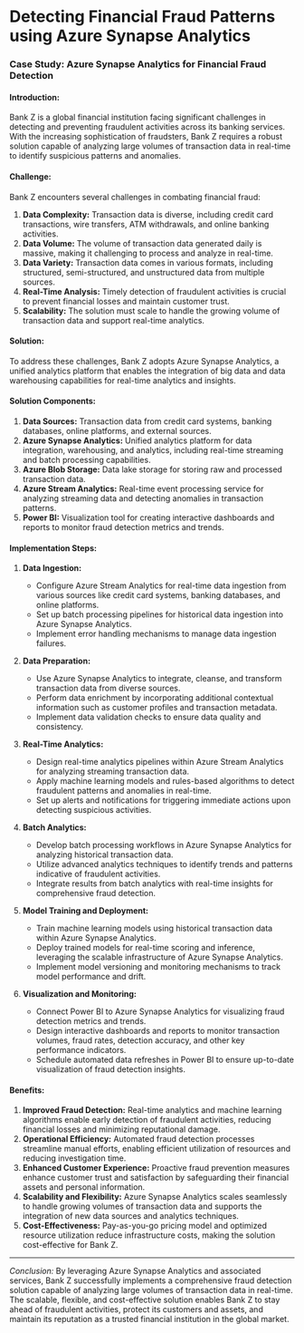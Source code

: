# Detecting Financial Fraud Patterns using Azure Synapse Analytics

### Case Study: Azure Synapse Analytics for Financial Fraud Detection

#### Introduction:
Bank Z is a global financial institution facing significant challenges in detecting and preventing fraudulent activities across its banking services. With the increasing sophistication of fraudsters, Bank Z requires a robust solution capable of analyzing large volumes of transaction data in real-time to identify suspicious patterns and anomalies.

#### Challenge:
Bank Z encounters several challenges in combating financial fraud:

1. **Data Complexity:** Transaction data is diverse, including credit card transactions, wire transfers, ATM withdrawals, and online banking activities.
2. **Data Volume:** The volume of transaction data generated daily is massive, making it challenging to process and analyze in real-time.
3. **Data Variety:** Transaction data comes in various formats, including structured, semi-structured, and unstructured data from multiple sources.
4. **Real-Time Analysis:** Timely detection of fraudulent activities is crucial to prevent financial losses and maintain customer trust.
5. **Scalability:** The solution must scale to handle the growing volume of transaction data and support real-time analytics.

#### Solution:
To address these challenges, Bank Z adopts Azure Synapse Analytics, a unified analytics platform that enables the integration of big data and data warehousing capabilities for real-time analytics and insights.

#### Solution Components:
1. **Data Sources:** Transaction data from credit card systems, banking databases, online platforms, and external sources.
2. **Azure Synapse Analytics:** Unified analytics platform for data integration, warehousing, and analytics, including real-time streaming and batch processing capabilities.
3. **Azure Blob Storage:** Data lake storage for storing raw and processed transaction data.
4. **Azure Stream Analytics:** Real-time event processing service for analyzing streaming data and detecting anomalies in transaction patterns.
5. **Power BI:** Visualization tool for creating interactive dashboards and reports to monitor fraud detection metrics and trends.

#### Implementation Steps:
1. **Data Ingestion:**
   - Configure Azure Stream Analytics for real-time data ingestion from various sources like credit card systems, banking databases, and online platforms.
   - Set up batch processing pipelines for historical data ingestion into Azure Synapse Analytics.
   - Implement error handling mechanisms to manage data ingestion failures.

2. **Data Preparation:**
   - Use Azure Synapse Analytics to integrate, cleanse, and transform transaction data from diverse sources.
   - Perform data enrichment by incorporating additional contextual information such as customer profiles and transaction metadata.
   - Implement data validation checks to ensure data quality and consistency.

3. **Real-Time Analytics:**
   - Design real-time analytics pipelines within Azure Stream Analytics for analyzing streaming transaction data.
   - Apply machine learning models and rules-based algorithms to detect fraudulent patterns and anomalies in real-time.
   - Set up alerts and notifications for triggering immediate actions upon detecting suspicious activities.

4. **Batch Analytics:**
   - Develop batch processing workflows in Azure Synapse Analytics for analyzing historical transaction data.
   - Utilize advanced analytics techniques to identify trends and patterns indicative of fraudulent activities.
   - Integrate results from batch analytics with real-time insights for comprehensive fraud detection.

5. **Model Training and Deployment:**
   - Train machine learning models using historical transaction data within Azure Synapse Analytics.
   - Deploy trained models for real-time scoring and inference, leveraging the scalable infrastructure of Azure Synapse Analytics.
   - Implement model versioning and monitoring mechanisms to track model performance and drift.

6. **Visualization and Monitoring:**
   - Connect Power BI to Azure Synapse Analytics for visualizing fraud detection metrics and trends.
   - Design interactive dashboards and reports to monitor transaction volumes, fraud rates, detection accuracy, and other key performance indicators.
   - Schedule automated data refreshes in Power BI to ensure up-to-date visualization of fraud detection insights.

#### Benefits:
1. **Improved Fraud Detection:** Real-time analytics and machine learning algorithms enable early detection of fraudulent activities, reducing financial losses and minimizing reputational damage.
2. **Operational Efficiency:** Automated fraud detection processes streamline manual efforts, enabling efficient utilization of resources and reducing investigation time.
3. **Enhanced Customer Experience:** Proactive fraud prevention measures enhance customer trust and satisfaction by safeguarding their financial assets and personal information.
4. **Scalability and Flexibility:** Azure Synapse Analytics scales seamlessly to handle growing volumes of transaction data and supports the integration of new data sources and analytics techniques.
5. **Cost-Effectiveness:** Pay-as-you-go pricing model and optimized resource utilization reduce infrastructure costs, making the solution cost-effective for Bank Z.

---

*Conclusion:*
By leveraging Azure Synapse Analytics and associated services, Bank Z successfully implements a comprehensive fraud detection solution capable of analyzing large volumes of transaction data in real-time. The scalable, flexible, and cost-effective solution enables Bank Z to stay ahead of fraudulent activities, protect its customers and assets, and maintain its reputation as a trusted financial institution in the global market.
